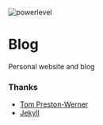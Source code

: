 ![powerlevel](https://img.shields.io/badge/powerlevel-%3E9000-red)

# Blog

Personal website and blog

### Thanks

* [Tom Preston-Werner](https://tom.preston-werner.com/)
* [Jekyll](https://github.com/jekyll/jekyll)
